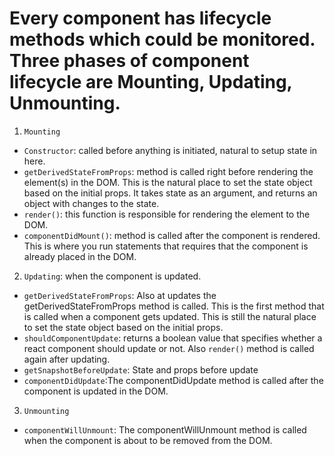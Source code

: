 # Every component has lifecycle methods which could be monitored. Three phases of component lifecycle are Mounting, Updating, Unmounting.

1. `Mounting`
* `Constructor`: called before anything is initiated, natural to setup state in here.
* `getDerivedStateFromProps`:  method is called right before rendering the element(s) in the DOM. This is the natural place to set the state object based on the initial props. It takes state as an argument, and returns an object with changes to the state.
* `render()`: this function is responsible for rendering the element to the DOM.
* `componentDidMount()`: method is called after the component is rendered. This is where you run statements that requires that the component is already placed in the DOM.

2. `Updating`: when the component is updated.
* `getDerivedStateFromProps`: Also at updates the getDerivedStateFromProps method is called. This is the first method that is called when a component gets updated. This is still the natural place to set the state object based on the initial props.
* `shouldComponentUpdate`: returns a boolean value that specifies whether a react component should update or not. Also `render()` method is called again after updating.
* `getSnapshotBeforeUpdate`: State and props before update
* `componentDidUpdate`:The componentDidUpdate method is called after the component is updated in the DOM.

3. `Unmounting`
* `componentWillUnmount`: The componentWillUnmount method is called when the component is about to be removed from the DOM.